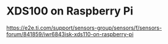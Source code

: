 # XDS100 on Raspberry Pi

https://e2e.ti.com/support/sensors-group/sensors/f/sensors-forum/841859/iwr6843isk-xds110-on-raspberry-pi